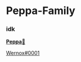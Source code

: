 # Peppa-Family

### idk

[**Peppa**🐷](https://www.youtube.com/watch?v=dQw4w9WgXcQ)

[Wernox#0001](https://discord.com/users/352437199960145921)
